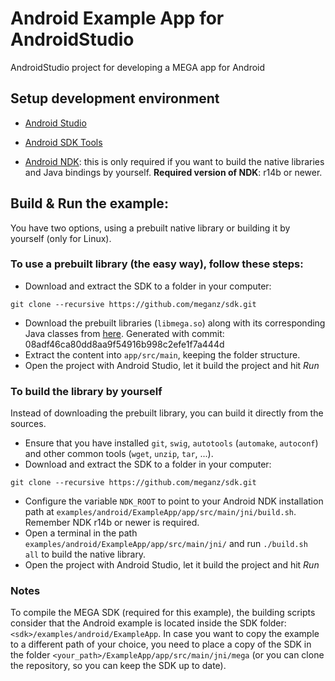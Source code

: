 # Android Example App for AndroidStudio

AndroidStudio project for developing a MEGA app for Android

## Setup development environment

* [Android Studio](http://developer.android.com/intl/es/sdk/index.html)

* [Android SDK Tools](http://developer.android.com/intl/es/sdk/index.html#Other)

* [Android NDK](http://developer.android.com/intl/es/ndk/downloads/index.html): this is only required if you want to build the native libraries and Java bindings by yourself. **Required version of NDK**: r14b or newer.

## Build & Run the example:

You have two options, using a prebuilt native library or building it by yourself (only for Linux).

### To use a prebuilt library (the easy way), follow these steps:

* Download and extract the SDK to a folder in your computer: 
```
git clone --recursive https://github.com/meganz/sdk.git
```
* Download the prebuilt libraries (`libmega.so`) along with its corresponding Java classes from [here](https://mega.nz/#!F9MDiIYR!Udguz_byyIttpjaa2twcWZGqcqWCfalhGO-_jg7kNCo). Generated with commit: 08adf46ca80dd8aa9f54916b998c2efe1f7a444d
* Extract the content into `app/src/main`, keeping the folder structure.
* Open the project with Android Studio, let it build the project and hit _*Run*_

### To build the library by yourself

Instead of downloading the prebuilt library, you can build it directly from the sources.

* Ensure that you have installed `git`, `swig`, `autotools` (`automake`, `autoconf`) and other common tools (`wget`, `unzip`, `tar`, ...).
* Download and extract the SDK to a folder in your computer: 
```
git clone --recursive https://github.com/meganz/sdk.git
```
* Configure the variable `NDK_ROOT` to point to your Android NDK installation path at `examples/android/ExampleApp/app/src/main/jni/build.sh`. Remember NDK r14b or newer is required.
* Open a terminal in the path `examples/android/ExampleApp/app/src/main/jni/` and run `./build.sh all` to build the native library.
* Open the project with Android Studio, let it build the project and hit _*Run*_

### Notes

To compile the MEGA SDK (required for this example), the building scripts consider that the Android example is located inside the SDK folder: `<sdk>/examples/android/ExampleApp`. In case you want to copy the example to a different path of your choice, you need to place a copy of the SDK in the folder `<your_path>/ExampleApp/app/src/main/jni/mega` (or you can clone the repository, so you can keep the SDK up to date).
